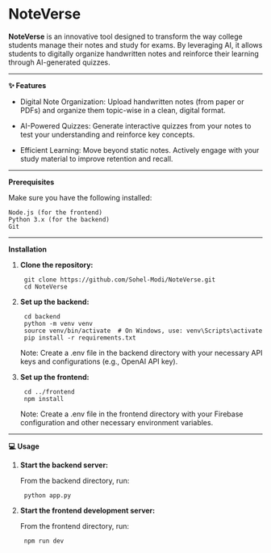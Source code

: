 # NoteVerse
**NoteVerse** is an innovative tool designed to transform the way college students manage their notes and study for exams. By leveraging AI, it allows students to digitally organize handwritten notes and reinforce their learning through AI-generated quizzes.
 
-----------------------------
**✨ Features**

- Digital Note Organization: Upload handwritten notes (from paper or PDFs) and organize them topic-wise in a clean, digital format.

- AI-Powered Quizzes: Generate interactive quizzes from your notes to test your understanding and reinforce key concepts.

- Efficient Learning: Move beyond static notes. Actively engage with your study material to improve retention and recall.
----------------------------------

**Prerequisites**


Make sure you have the following installed:

    Node.js (for the frontend)
    Python 3.x (for the backend)
    Git

---------------------------------------------

**Installation**
1. **Clone the repository:**

        git clone https://github.com/Sohel-Modi/NoteVerse.git
        cd NoteVerse

2. **Set up the backend:**

        cd backend
        python -m venv venv
        source venv/bin/activate  # On Windows, use: venv\Scripts\activate
        pip install -r requirements.txt


    Note: Create a .env file in the backend directory with your necessary API keys and configurations (e.g., OpenAI API key).


3. **Set up the frontend:**

        cd ../frontend
        npm install

    Note: Create a .env file in the frontend directory with your Firebase   configuration and other necessary environment variables.



--------------------

**💻 Usage**


1. **Start the backend server:**

    From the backend directory, run:

        python app.py



2. **Start the frontend development server:**

    From the frontend directory, run:

        npm run dev


